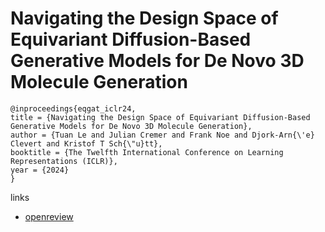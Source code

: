 # Navigating the Design Space of Equivariant Diffusion-Based Generative Models for De Novo 3D Molecule Generation

```
@inproceedings{eqgat_iclr24,
title = {Navigating the Design Space of Equivariant Diffusion-Based Generative Models for De Novo 3D Molecule Generation},
author = {Tuan Le and Julian Cremer and Frank Noe and Djork-Arn{\'e} Clevert and Kristof T Sch{\"u}tt},
booktitle = {The Twelfth International Conference on Learning Representations (ICLR)},
year = {2024}
}
```

links
- [openreview](https://openreview.net/forum?id=kzGuiRXZrQ)
